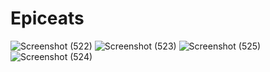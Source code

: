 # Epiceats



![Screenshot (522)](https://github.com/Tapas-Dalui/epiceats/assets/145105129/0411782c-8f58-4c91-8b58-955a5ad0487e)
![Screenshot (523)](https://github.com/Tapas-Dalui/epiceats/assets/145105129/81cc8df2-9f2e-4021-9f93-2c4f2d73b7a9)
![Screenshot (525)](https://github.com/Tapas-Dalui/epiceats/assets/145105129/6ee9d20e-f35d-4437-87ca-9f1113c90f22)
![Screenshot (524)](https://github.com/Tapas-Dalui/epiceats/assets/145105129/42ba547d-2b45-4e16-9567-f48e5ffd4b75)
